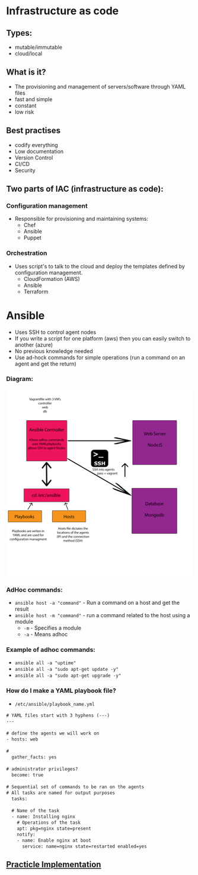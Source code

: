 # Infrastructure as code
## Types:
* mutable/immutable
* cloud/local


## What is it?  
* The provisioning and management of servers/software through YAML files  
* fast and simple  
* constant  
* low risk  


## Best practises  
* codify everything  
* Low documentation  
* Version Control  
* CI/CD  
* Security  


## Two parts of IAC (infrastructure as code):
### Configuration management  
* Responsible for provisioning and maintaining systems:  
    * Chef  
    * Ansible  
    * Puppet  
    
### Orchestration
* Uses script's to talk to the cloud and deploy the templates defined by configuration management.
    * CloudFormation (AWS)  
    * Ansible  
    * Terraform
    

# Ansible
* Uses SSH to control agent nodes  
* If you write a script for one platform (aws) then you can easily switch to another (azure)  
* No previous knowledge needed
* Use ad-hock commands for simple operations (run a command on an agent and get the return)

### Diagram:  

![alt Text](https://github.com/Benoniy/eng84_IAC_ansible/blob/main/images/ansible.png)

### AdHoc commands:  
* `ansible host -a "command"` - Run a command on a host and get the result  
* `ansible host -m "command"` - run a command related to the host using a module
  * `-m` - Specifies a module
  * `-a` - Means adhoc
  

### Example of adhoc commands:  
* `ansible all -a "uptime"`
* `ansible all -a "sudo apt-get update -y"`
* `ansible all -a "sudo apt-get upgrade -y"`


### How do I make a YAML playbook file?  
* `/etc/ansible/playbook_name.yml`
```
# YAML files start with 3 hyphens (---)
---

# define the agents we will work on
- hosts: web

#
  gather_facts: yes

# administrator privileges?
  become: true

# Sequential set of commands to be ran on the agents
# All tasks are named for output purposes
  tasks:

  # Name of the task
  - name: Installing nginx
    # Operations of the task
    apt: pkg=nginx state=present
    notify:
    - name: Enable nginx at boot
      service: name=nginx state=restarted enabled=yes
```

## [Practicle Implementation](https://github.com/Benoniy/ansible_controller)
